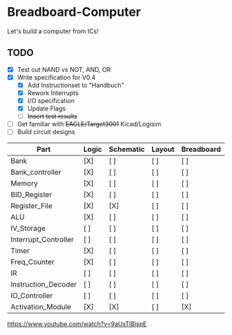 # Breadboard-Computer
Let's build a computer from ICs!

## TODO
- [X] Test out NAND vs NOT, AND, OR
- [X] Write specification for V0.4
  - [X] Add Instructionset to "Handbuch"
  - [X] Rework Interrupts
  - [X] I/O specification
  - [X] Update Flags
  - [ ] ~~Insert test results~~
- [ ] Get familiar with ~~EAGLE/Target3001~~ Kicad/Logisim
- [ ] Build circuit designs

| Part                  | Logic | Schematic | Layout | Breadboard | Etching | Soldering | Documenation | Engineer |
|-----------------------|-------|-----------|--------|------------|---------|-----------|--------------|----------|
| Bank                  | [X]   | [ ]       | [ ]    | [ ]        | [ ]     | [ ]       | [ ]          | alex     |
| Bank\_controller      | [X]   | [ ]       | [ ]    | [ ]        | [ ]     | [ ]       | [ ]          | alex     |
| Memory                | [X]   | [ ]       | [ ]    | [ ]        | [ ]     | [ ]       | [ ]          | alex     |
| BID\_Register         | [X]   | [ ]       | [ ]    | [ ]        | [ ]     | [ ]       | [ ]          | alex     |
| Register\_File        | [X]   | [X]       | [ ]    | [ ]        | [ ]     | [ ]       | [ ]          | alex     |
| ALU                   | [X]   | [ ]       | [ ]    | [ ]        | [ ]     | [ ]       | [ ]          | simon    |
| IV\_Storage           | [ ]   | [ ]       | [ ]    | [ ]        | [ ]     | [ ]       | [ ]          | alex     |
| Interrupt\_Controller | [ ]   | [ ]       | [ ]    | [ ]        | [ ]     | [ ]       | [ ]          | simon    |
| Timer                 | [X]   | [ ]       | [ ]    | [ ]        | [ ]     | [ ]       | [ ]          | alex     |
| Freq\_Counter         | [X]   | [ ]       | [ ]    | [ ]        | [ ]     | [ ]       | [ ]          | simon    |
| IR                    | [ ]   | [ ]       | [ ]    | [ ]        | [ ]     | [ ]       | [ ]          | alex     |
| Instruction\_Decoder  | [ ]   | [ ]       | [ ]    | [ ]        | [ ]     | [ ]       | [ ]          | alex     |
| IO\_Controller        | [ ]   | [ ]       | [ ]    | [ ]        | [ ]     | [ ]       | [ ]          | simon    |
| Activation\_Module    | [X]   | [X]       | [ ]    | [X]        | [ ]     | [ ]       | [ ]          | alex     |

https://www.youtube.com/watch?v=9aUsTlBjspE
